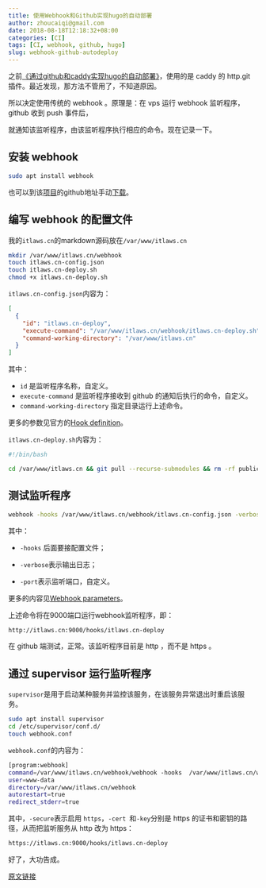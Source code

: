 ```yaml
---
title: 使用Webhook和Github实现hugo的自动部署
author: zhoucaiqi@gmail.com
date: 2018-08-18T12:18:32+08:00
categories: [CI]
tags: [CI, webhook, github, hugo]
slug: webhook-github-autodeploy
---
```


之前[《通过github和caddy实现hugo的自动部署》](https://itlaws.cn/post/hugo-caddy-autodeplay/)，使用的是 caddy 的 http.git 插件。最近发现，那方法不管用了，不知道原因。

所以决定使用传统的 webhook 。原理是：在 vps 运行 webhook 监听程序，github 收到 push 事件后，

就通知该监听程序，由该监听程序执行相应的命令。现在记录一下。

<!--more-->

## 安装 webhook

```bash
sudo apt install webhook
```

也可以到该[项目](https://github.com/adnanh/webhook)的github地址手动[下载](https://github.com/adnanh/webhook/releases)。

## 编写 webhook 的配置文件

我的`itlaws.cn`的markdown源码放在`/var/www/itlaws.cn`

```bash
mkdir /var/www/itlaws.cn/webhook
touch itlaws.cn-config.json
touch itlaws.cn-deploy.sh
chmod +x itlaws.cn-deploy.sh
```

`itlaws.cn-config.json`内容为：

```json
[
  {
    "id": "itlaws.cn-deploy",
    "execute-command": "/var/www/itlaws.cn/webhook/itlaws.cn-deploy.sh",
    "command-working-directory": "/var/www/itlaws.cn"
  }
]
```

其中：

- `id` 是监听程序名称，自定义。
- `execute-command` 是监听程序接收到 github 的通知后执行的命令，自定义。
- `command-working-directory` 指定目录运行上述命令。

更多的参数见官方的[Hook definition](https://github.com/adnanh/webhook/blob/master/docs/Hook-Definition.md)。

`itlaws.cn-deploy.sh`内容为：

```bash
#!/bin/bash

cd /var/www/itlaws.cn && git pull --recurse-submodules && rm -rf public && hugo
```



## 测试监听程序

```bash
webhook -hooks /var/www/itlaws.cn/webhook/itlaws.cn-config.json -verbose -port=9000
```

其中：

- `-hooks` 后面要接配置文件；

- `-verbose`表示输出日志；

- `-port`表示监听端口，自定义。

更多的内容见[Webhook parameters](https://github.com/adnanh/webhook/blob/master/docs/Webhook-Parameters.md)。

上述命令将在9000端口运行webhook监听程序，即：

```bash
http://itlaws.cn:9000/hooks/itlaws.cn-deploy
```

在 github 端测试，正常。该监听程序目前是 http ，而不是 https 。

## 通过 supervisor 运行监听程序

`supervisor`是用于启动某种服务并监控该服务，在该服务异常退出时重启该服务。

```bash
sudo apt install supervisor
cd /etc/supervisor/conf.d/
touch webhook.conf
```

`webhook.conf`的内容为：

```bash
[program:webhook]
command=/var/www/itlaws.cn/webhook/webhook -hooks  /var/www/itlaws.cn/webhook/itlaws.cn-config.json -verbose -port=9000 -secure -cert ssl证书的路径 -key ssl密钥路径
user=www-data
directory=/var/www/itlaws.cn/webhook
autorestart=true
redirect_stderr=true

```

其中，`-secure`表示启用 `https`，`-cert `和`-key`分别是 https 的证书和密钥的路径，从而把监听服务从 http 改为 https：

```bash
https://itlaws.cn:9000/hooks/itlaws.cn-deploy
```

 好了，大功告成。


 [原文链接](https://itlaws.cn/post/webhook-github-autodeplay/)
